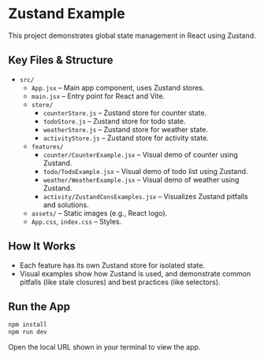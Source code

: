 # Zustand Example

This project demonstrates global state management in React using Zustand.

## Key Files & Structure

- `src/`
  - `App.jsx` – Main app component, uses Zustand stores.
  - `main.jsx` – Entry point for React and Vite.
  - `store/`
    - `counterStore.js` – Zustand store for counter state.
    - `todoStore.js` – Zustand store for todo state.
    - `weatherStore.js` – Zustand store for weather state.
    - `activityStore.js` – Zustand store for activity state.
  - `features/`
    - `counter/CounterExample.jsx` – Visual demo of counter using Zustand.
    - `todo/TodoExample.jsx` – Visual demo of todo list using Zustand.
    - `weather/WeatherExample.jsx` – Visual demo of weather using Zustand.
    - `activity/ZustandConsExamples.jsx` – Visualizes Zustand pitfalls and solutions.
  - `assets/` – Static images (e.g., React logo).
  - `App.css`, `index.css` – Styles.

## How It Works
- Each feature has its own Zustand store for isolated state.
- Visual examples show how Zustand is used, and demonstrate common pitfalls (like stale closures) and best practices (like selectors).

## Run the App
```sh
npm install
npm run dev
```

Open the local URL shown in your terminal to view the app.
